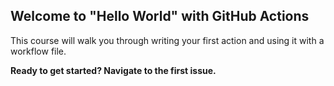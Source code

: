 ## Welcome to "Hello World" with GitHub Actions

This  course will walk you through writing your first action and using it with a workflow file. 

**Ready to get started? Navigate to the first issue.**